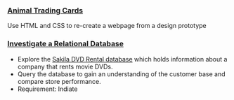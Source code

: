 ### [Animal Trading Cards](https://github.com/phphoebe/udacity-projects-mixed/tree/master/Animal%20Trading%20Cards)

Use HTML and CSS to re-create a webpage from a design prototype 

### [Investigate a Relational Database](https://github.com/phphoebe/udacity-projects-mixed/tree/master/Investigate%20a%20Relational%20Database)
* Explore the [Sakila DVD Rental database](https://www.postgresqltutorial.com/postgresql-sample-database/) which holds information about a company that rents movie DVDs. 
*  Query the database to gain an understanding of the customer base and compare store performance.
*  Requirement: Indiate 

